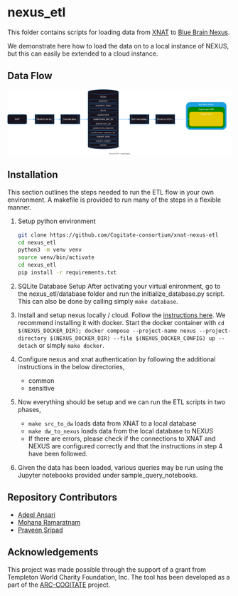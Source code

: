 # nexus_etl
This folder contains scripts for loading data from [XNAT](https://www.xnat.org/) to [Blue Brain Nexus](https://bluebrainnexus.io/).

We demonstrate here how to load the data on to a local instance of NEXUS, but this can easily be extended to a cloud instance.

## Data Flow
![dataflowimage](./dataflow.drawio.svg)

## Installation
This section outlines the steps needed to run the ETL flow in your own environment. A makefile is provided to run many of the steps in a flexible manner.

1. Setup python environment

    ```bash
    git clone https://github.com/Cogitate-consortium/xnat-nexus-etl
    cd nexus_etl
    python3 -m venv venv
    source venv/bin/activate
    cd nexus_etl
    pip install -r requirements.txt
    ```

2. SQLite Database Setup
    After activating your virtual enironment, go to the nexus_etl/database folder and run the initialize_database.py script. This can also be done by calling simply `make database`.

3. Install and setup nexus locally / cloud. Follow the [instructions here](https://bluebrainnexus.io/docs/getting-started/running-nexus/index.html). We recommend installing it with docker. Start the docker container with `cd $(NEXUS_DOCKER_DIR); docker compose --project-name nexus --project-directory $(NEXUS_DOCKER_DIR) --file $(NEXUS_DOCKER_CONFIG) up --detach` or simply `make docker`.

4. Configure nexus and xnat authentication by following the additional instructions in the below directories,
   - common
   - sensitive

5. Now everything should be setup and we can run the ETL scripts in two phases,
   - `make src_to_dw` loads data from XNAT to a local database
   - `make dw_to_nexus` loads data from the local database to NEXUS
   - If there are errors, please check if the connections to XNAT and NEXUS are configured correctly and that the instructions in step 4 have been followed.

6. Given the data has been loaded, various queries may be run using the Jupyter notebooks provided under sample_query_notebooks.

## Repository Contributors
- [Adeel Ansari](https://github.com/adeel-ansari)
- [Mohana Ramaratnam](https://github.com/mohanakannan9)
- [Praveen Sripad](https://github.com/pravsripad)

## Acknowledgements
This project was made possible through the support of a grant from Templeton World Charity Foundation, Inc. The tool has been developed as a part of the [ARC-COGITATE](https://www.arc-cogitate.com/) project.
